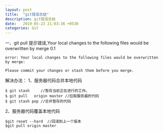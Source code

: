 ```yaml
---
layout: post
title:  "git错误总结"
description: git错误总结
date:   2019-05-23 21:03:36 +0530
categories: Git
---
```



一、git pull 提示错误,Your local changes to the following files would be overwritten by merge
0.1

```
error: Your local changes to the following files would be overwritten by merge:
       
Please commit your changes or stash them before you merge.
```


解决办法：
1、服务器代码合并本地代码

```
$ git stash     //暂存当前正在进行的工作。
$ git pull   origin master //拉取服务器的代码
$ git stash pop //合并暂存的代码

```


2、服务器代码覆盖本地代码

```
$git reset --hard  //回滚到上一个版本
$git pull origin master
```

